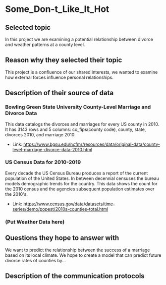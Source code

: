 # Some_Don-t_Like_It_Hot

## Selected topic 
 In this project we are examining a potential relationship between divorce and weather patterns at a county level.
 
## Reason why they selected their topic 
 This project is a confluence of our shared interests, we wanted to examine how external forces influence personal relationships.
 
## Description of their source of data 
### Bowling Green State University County-Level Marriage and Divorce Data
 This data catalogs the divorces and marriages for every US county in 2010. 
 It has 3143 rows and 5 columns: co_fips(county code), county, state, divorces 2010, and marriage 2010.   
- Link: https://www.bgsu.edu/ncfmr/resources/data/original-data/county-level-marriage-divorce-data-2010.html

### US Census Data for 2010-2019
 Every decade the US Census Bureau produces a report of the current population of the United States.
 In between decennial censuses the bureau models demographic trends for the country.
 This data shows the count for the 2010 census and the agencies subsequent population estimates over the 2010's.  
- Link: https://www.census.gov/data/datasets/time-series/demo/popest/2010s-counties-total.html

### (Put Weather Data here)

## Questions they hope to answer with
 We want to predict the relationship between the success of a marriage based on its local climate.
 We hope to create a model that can predict future divorce rates of counties by...
 
##  Description of the communication protocols 
 
